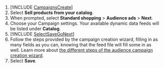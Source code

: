 1. [!INCLUDE [CampaignsCreate](./CampaignsCreate.md)]
1. Select **Sell products from your catalog**.
1. When prompted, select **Standard shopping** > **Audience ads** > **Next**.
1. Choose your Campaign settings. Your available dynamic data feeds will be listed under **Catalog**.
1. [!INCLUDE [SelectSaveGoNext](./SelectSaveGoNext.md)]
1. Follow the steps provided by the campaign creation wizard, filling in as many fields as you can, knowing that the feed file will fill some in as well. Learn more about [ the different steps of the audience campaign creation wizard](../hlp_BA_PROC_CreateAudienceCampaign.md).
1. Select **Save**.


